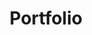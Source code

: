 ---
title: Portfolio
layout: collection
permalink: /portfolio/
collection: portfolio
entries_layout: grid
author_profile: true
classes: wide
---